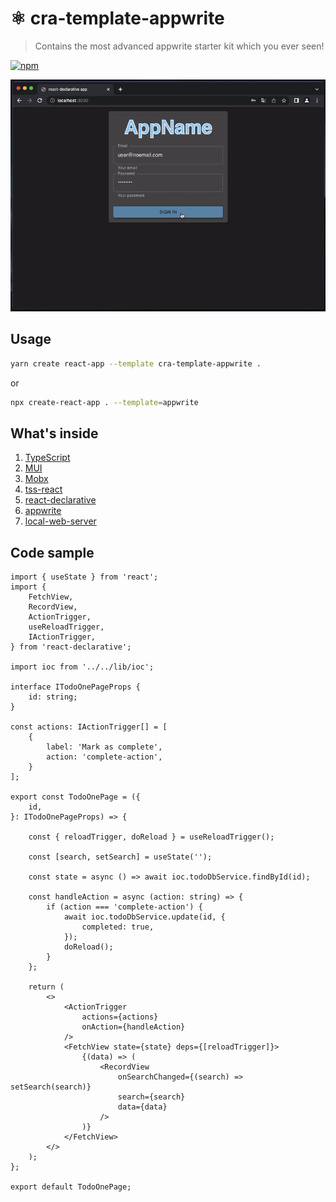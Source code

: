 # ⚛️ cra-template-appwrite

> Contains the most advanced appwrite starter kit which you ever seen!

[![npm](https://img.shields.io/npm/v/cra-template-appwrite.svg?style=flat-square)](https://npmjs.org/package/cra-template-appwrite)

![screenshot](./docs/screenshot.gif)

## Usage

```bash
yarn create react-app --template cra-template-appwrite .
```

or

```bash
npx create-react-app . --template=appwrite
```

## What's inside

1. [TypeScript](https://www.typescriptlang.org/)
2. [MUI](https://mui.com/)
3. [Mobx](https://mobx.js.org/)
4. [tss-react](https://www.tss-react.dev/)
5. [react-declarative](https://www.npmjs.com/package/react-declarative)
6. [appwrite](https://www.npmjs.com/package/appwrite)
7. [local-web-server](https://www.npmjs.com/package/local-web-server)

## Code sample

```tsx
import { useState } from 'react';
import {
    FetchView,
    RecordView,
    ActionTrigger,
    useReloadTrigger,
    IActionTrigger,
} from 'react-declarative';

import ioc from '../../lib/ioc';

interface ITodoOnePageProps {
    id: string;
}

const actions: IActionTrigger[] = [
    {
        label: 'Mark as complete',
        action: 'complete-action',
    }
];

export const TodoOnePage = ({
    id,
}: ITodoOnePageProps) => {

    const { reloadTrigger, doReload } = useReloadTrigger();
    
    const [search, setSearch] = useState('');

    const state = async () => await ioc.todoDbService.findById(id);

    const handleAction = async (action: string) => {
        if (action === 'complete-action') {
            await ioc.todoDbService.update(id, {
                completed: true,
            });
            doReload();
        }
    };

    return (
        <>
            <ActionTrigger
                actions={actions}
                onAction={handleAction}
            />
            <FetchView state={state} deps={[reloadTrigger]}>
                {(data) => (
                    <RecordView
                        onSearchChanged={(search) => setSearch(search)}
                        search={search}
                        data={data}
                    />
                )}
            </FetchView>
        </>
    );
};

export default TodoOnePage;

```
